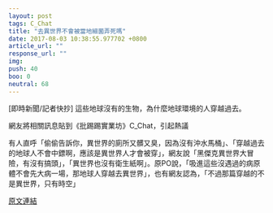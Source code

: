 ```yaml
---
layout: post
tags: C_Chat
title: "去異世界不會被當地細菌弄死嗎"
date: 2017-08-03 10:38:55.977702 +0800
article_url: ""
response_url: ""
img: 
push: 40
boo: 0
neutral: 68
---
```


[即時新聞/記者快抄] 這些地球沒有的生物，為什麼地球環境的人穿越過去。

網友將相關訊息貼到《批踢踢實業坊》C_Chat，引起熱議

有人直呼「偷偷告訴你，異世界的廁所又髒又臭，因為沒有沖水馬桶」、「穿越過去的地球人不會中鏢啊，應該是異世界人才會被穿」，網友說「黑傑克異世界大冒險，有沒有搞頭」，「異世界也沒有衛生紙啊」。原PO說，「吸進這些沒遇過的病原體不會先大病一場，那地球人穿越去異世界」，也有網友認為，「不過那篇穿越的不是異世界，只有時空」

<a href = "https://www.ptt.cc/bbs/C_Chat/M.1501692293.A.8A1.html">原文連結</a>

